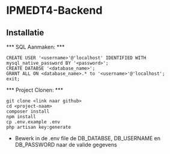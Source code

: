 # IPMEDT4-Backend


## Installatie

*** SQL Aanmaken: ***
```
CREATE USER '<username>'@'localhost' IDENTIFIED WITH mysql_native_password BY '<password>';
CREATE DATABSE '<database_name>';
GRANT ALL ON <database_name>.* to '<username>'@'localhost';
exit;
```

*** Project Clonen: ***
```
git clone <link naar github>
cd <project-naam>
composer install
npm install
cp .env.example .env
php artisan key:generate
```


- Bewerk in de .env file de DB_DATABSE, DB_USERNAME en DB_PASSWORD naar de valide gegevens
